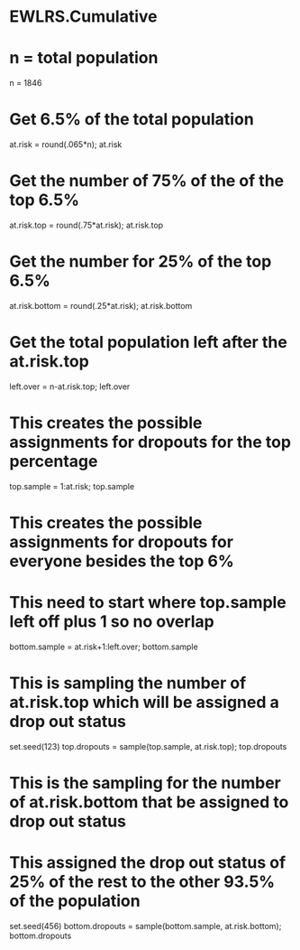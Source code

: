 # EWLRS.Cumulative
# n = total population
n = 1846
# Get 6.5% of the total population
at.risk = round(.065*n); at.risk
# Get the number of 75% of the of the top 6.5% 
at.risk.top = round(.75*at.risk); at.risk.top
# Get the number for 25% of the top 6.5%
at.risk.bottom = round(.25*at.risk); at.risk.bottom
# Get the total population left after the at.risk.top
left.over = n-at.risk.top; left.over
# This creates the possible assignments for dropouts for the top percentage 
top.sample = 1:at.risk; top.sample
# This creates the possible assignments for dropouts for everyone besides the top 6%
# This need to start where top.sample left off plus 1 so no overlap 
bottom.sample = at.risk+1:left.over; bottom.sample
# This is sampling the number of at.risk.top which will be assigned a drop out status
set.seed(123)
top.dropouts = sample(top.sample, at.risk.top); top.dropouts
# This is the sampling for the number of at.risk.bottom that be assigned to drop out status
# This assigned the drop out status of 25% of the rest to the other 93.5% of the population
set.seed(456)
bottom.dropouts = sample(bottom.sample, at.risk.bottom); bottom.dropouts

